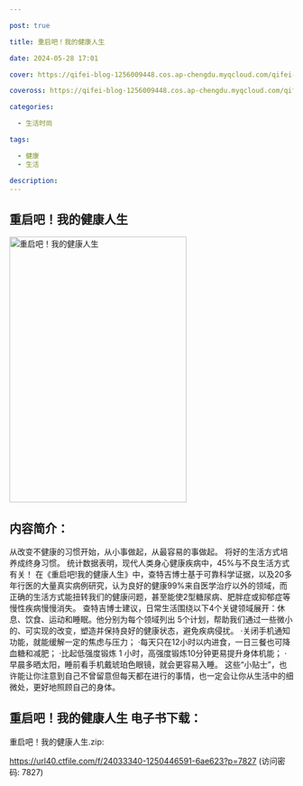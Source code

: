 ```yaml
---

post: true

title: 重启吧！我的健康人生

date: 2024-05-28 17:01

cover: https://qifei-blog-1256009448.cos.ap-chengdu.myqcloud.com/qifei-blog/663dd5a70ea9cb14038c1d67.jpg

coveross: https://qifei-blog-1256009448.cos.ap-chengdu.myqcloud.com/qifei-blog/663dd5a70ea9cb14038c1d67.jpg

categories:

  - 生活时尚

tags:

  - 健康
  - 生活

description:
---
```


## 重启吧！我的健康人生
<img alt="重启吧！我的健康人生 " class="aligncenter loaded" data-was-processed="true" decoding="async" fetchpriority="high" height="471" src="https://qifei-blog-1256009448.cos.ap-chengdu.myqcloud.com/qifei-blog/663dd5a70ea9cb14038c1d67.jpg" style="cursor: zoom-in;" width="314"/>

## 内容简介：

从改变不健康的习惯开始，从小事做起，从最容易的事做起。 将好的生活方式培养成终身习惯。 统计数据表明，现代人类身心健康疾病中，45%与不良生活方式有关！ 在《重启吧!我的健康人生》中，查特吉博士基于可靠科学证据，以及20多年行医的大量真实病例研究，认为良好的健康99%来自医学治疗以外的领域，而正确的生活方式能扭转我们的健康问题，甚至能使2型糖尿病、肥胖症或抑郁症等慢性疾病慢慢消失。 查特吉博士建议，日常生活围绕以下4个关键领域展开：休息、饮食、运动和睡眠。他分别为每个领域列出 5个计划，帮助我们通过一些微小的、可实现的改变，塑造并保持良好的健康状态，避免疾病侵扰。 ·关闭手机通知功能，就能缓解一定的焦虑与压力； ·每天只在12小时以内进食，一日三餐也可降血糖和减肥； ·比起低强度锻炼 1 小时，高强度锻炼10分钟更易提升身体机能； ·早晨多晒太阳，睡前看手机戴琥珀色眼镜，就会更容易入睡。 这些“小贴士”，也许能让你注意到自己不曾留意但每天都在进行的事情，也一定会让你从生活中的细微处，更好地照顾自己的身体。

## 重启吧！我的健康人生 电子书下载：
重启吧！我的健康人生.zip: 

https://url40.ctfile.com/f/24033340-1250446591-6ae623?p=7827 (访问密码: 7827)
